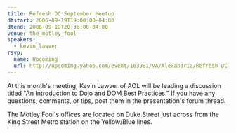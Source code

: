 ```yaml
---
title: Refresh DC September Meetup
dtstart: 2006-09-19T19:00:00-04:00
dtend: 2006-09-19T20:30:00-04:00
venue: the_motley_fool
speakers:
  - kevin_lawver
rsvp:
  name: Upcoming
  url: http://upcoming.yahoo.com/event/103981/VA/Alexandria/Refresh-DC-September-Meetup/The-Motley-Fool/
---
```


At this month's meeting, Kevin Lawver of AOL will be leading a discussion titled "An Introduction to Dojo and DOM Best Practices." If you have any questions, comments, or tips, post them in the presentation's forum thread.

The Motley Fool's offices are located on Duke Street just across from the King Street Metro station on the Yellow/Blue lines.
